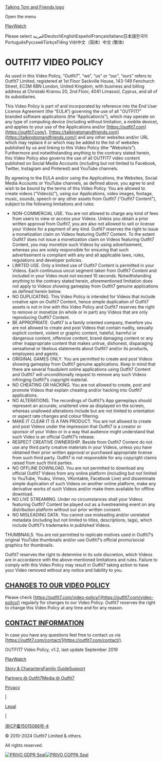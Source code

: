 [Talking Tom and Friends logo](https://outfit7.com/)

Open the menu

[Play](https://outfit7.com/apps)[Watch](https://outfit7.com/videos)

Please select العربيةDeutschEnglishEspañolFrançaisItaliano日本語한국어PortuguêsPусскийTürkçeTiếng Việt中文（简体）中文 (繁体)

OUTFIT7 VIDEO POLICY
====================

As used in this Video Policy, “Outfit7”, “we”, “us” or “our”, “ours” refers to Outfit7 Limited, registered at 1st Floor Sackville House, 143-149 Fenchurch Street, EC3M 6BN London, United Kingdom, with business and billing address at Christaki Kranou 20, 2nd Floor, 4041 Limassol, Cyprus, and all of its subsidiaries.

This Video Policy is part of and incorporated by reference into the End User License Agreement (the “EULA”) governing the use of all "OUTFIT7" branded software applications (the “Application/s”), which may operate on any type of computing device (including without limitation, a mobile device), and applies to your use of the Applications and/or [https://outfit7.com](https://outfit7.com/), [https://talkingtomandfriends.com](https://talkingtomandfriends.com/) and any other websites and/or URL which may replace it or which may be added to the list of websites published by us and linking to this Video Policy (the “Website/s”). Furthermore and notwithstanding anything to the contrary stated herein, this Video Policy also governs the use of all OUTFIT7 video content published on Social Media Accounts (including but not limited to Facebook, Twitter, Instagram and Pinterest) and YouTube channels.

By agreeing to the EULA and/or using the Applications, the Websites, Social Media Accounts or YouTube channels, as defined above, you agree to and wish to be bound by the terms of this Video Policy. You are allowed to create videos (“Video(s)”), using our Applications, video images, footage, music, sounds, speech or any other assets from Outfit7 (“Outfit7 Content”), subject to the following limitations and rules:

* NON-COMMERCIAL USE. You are not allowed to charge any kind of fees from users to view or access your Videos. Unless you obtain a prior written approval from Outfit7, you are also not allowed to sell or license your Videos for a payment of any kind. Outfit7 reserves the right to issue a monetization claim on Videos featuring Outfit7 Content. To the extent Outfit7 does not issue a monetization claim on Videos featuring Outfit7 Content, you may monetize such Videos by using advertisement, whereas you are solely responsible for ensuring that such advertisement is compliant with any and all applicable laws, rules, regulations and developer policies.
* LIMITED USE. Only a limited use of Outfit7 Content is permitted in your Videos. Each continuous uncut segment taken from Outfit7 Content and included in your Video must not exceed 10 seconds. Notwithstanding anything to the contrary stated herein, aforementioned limitation does not apply to Videos showing gameplay from Outfit7 genuine applications as defined herein below.
* NO DUPLICATING. This Video Policy is intended for Videos that include creative spin on Outfit7 Content, hence simple duplication of Outfit7 assets is not in line with this Video Policy and Outfit7 reserves the right to remove or monetize (in whole or in part) any Videos that are only reproducing Outfit7 Content.
* BE APPROPRIATE. Outfit7 is a family oriented company, therefore you are not allowed to create and post Videos that contain nudity, sexually explicit content, violent or graphic content, hateful, harmful or dangerous content, offensive content, brand damaging content or any other inappropriate content that makes untrue, dishonest, disparaging sensational or libelous statements about Outfit7 and/or its products, employees and agents.
* ORIGINAL GAMES ONLY. You are permitted to create and post Videos showing gameplay from Outfit7 genuine applications. Keep in mind that there are several fraudulent online applications using Outfit7 Content and Outfit7 will unconditionally request to remove any such Videos infringing Outfit7’s copyright material.
* NO CHEATING OR HACKING. You are not allowed to create, post and promote Videos that explain cheating and/or hacking into Outfit7 applications.
* NO ALTERATIONS. The recordings of Outfit7’s App gameplays should represent an accurate, unaltered view as displayed on the screen, whereas unallowed alterations include but are not limited to orientation or aspect rate changes and colour filtering.
* MAKE IT CLEAR IT IS A FAN PRODUCT. You are not allowed to create and post Videos under the impression that Outfit7 is a creator or sponsor of your Video or in a way that audience might understand that such Video is an official Outfit7’s release.
* RESPECT CREATIVE OWNERSHIP. Beside from Outfit7 Content do not use any third party creative materials in your Videos, unless you have obtained their prior written approval or purchased appropriate license from such third party. Outfit7 is not responsible for any copyright claims raised from such third parties.
* NO OFFLINE DOWNLOAD. You are not permitted to download any official Outfit7 Videos from any online platform (including but not limited to YouTube, Youku, Vimeo, VKontakte, Facebook Live) and disseminate simple duplication of such Videos on another online platform, make any derivative works of such Videos and/or make them available for offline download.
* NO LIVE STREAMING. Under no circumstances shall your Videos featuring Outfit7 Content be played out as a livestreaming event on any distribution platform without our prior written consent.
* NO MISLEADING DATA. You cannot use misleading and/or unrelated metadata (including but not limited to titles, descriptions, tags), which include Outfit7’s trademarks in published Videos.

THUMBNAILS. You are not permitted to replicate motives used in Outfit7’s original YouTube thumbnails and/or use Outfit7’s official promo/social graphics for thumbnails.

Outfit7 reserves the right to determine in its sole discretion, which Videos are in accordance with the above-mentioned limitations and rules. Failure to comply with this Video Policy may result in Outfit7 taking action to have your Video removed without any notice and liability to you.

[CHANGES TO OUR VIDEO POLICY](#changes-to-our-video-policy)
-----------------------------------------------------------

Please check [https://outfit7.com/video-policy/](https://outfit7.com/video-policy/) regularly for changes to our Video Policy. Outfit7 reserves the right to change this Video Policy at any time and for any reason.

[CONTACT INFORMATION](#contact-information)
-------------------------------------------

In case you have any questions feel free to contact us via [https://outfit7.com/contact/](https://outfit7.com/contact/).

OUTFIT7 Video Policy, v1.2, last update September 2019

[](https://outfit7.com/)

[Play](https://outfit7.com/apps)[Watch](https://outfit7.com/videos)

[Story & Characters](https://outfit7.com/story-and-characters)[Family Guide](https://outfit7.com/family-guide)[Support](https://outfit7.com/support)

[Partners @ Outfit7](https://outfit7.com/partner-up)[Media @ Outfit7](https://outfit7.com/press-page/)

[Privacy](https://outfit7.com/privacy-general)

|

[Legal](https://outfit7.com/legal-general)

|

[浙ICP备15015088号-4](https://www.miibeian.gov.cn/publish/query/indexFirst.action)

© 2010-2024 Outfit7 Limited & others. 

All rights reserved.

[![PRIVO GDPR Seal](https://o7web.com/cdn-cgi/image/f=auto/https://cdn-ttf.o7web.com/assets/public/img/seal-gdpr.png)](https://cert.privo.com/#/companies/outfit7)[![PRIVO COPPA Seal](https://o7web.com/cdn-cgi/image/f=auto/https://cdn-ttf.o7web.com/assets/public/img/seal-coppa.png)](https://cert.privo.com/#/companies/outfit7)